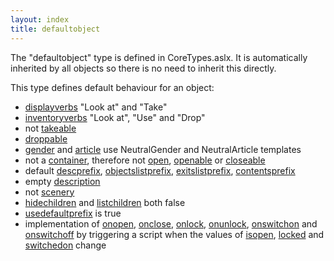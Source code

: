 ```yaml
---
layout: index
title: defaultobject
---
```


The "defaultobject" type is defined in CoreTypes.aslx. It is automatically inherited by all objects so there is no need to inherit this directly.

This type defines default behaviour for an object:

-   [displayverbs](displayverbs.html) "Look at" and "Take"
-   [inventoryverbs](inventoryverbs.html) "Look at", "Use" and "Drop"
-   not [takeable](take.html)
-   [droppable](drop.html)
-   [gender](gender.html) and [article](article.html) use NeutralGender and NeutralArticle templates
-   not a [container](container.html), therefore not [open](isopen.html), [openable](open.html) or [closeable](close.html)
-   default [descprefix](descprefix.html), [objectslistprefix](objectslistprefix.html), [exitslistprefix](exitslistprefix.html), [contentsprefix](contentsprefix.html)
-   empty [description](description.html)
-   not [scenery](scenery.html)
-   [hidechildren](hidechildren.html) and [listchildren](listchildren.html) both false
-   [usedefaultprefix](usedefaultprefix.html) is true
-   implementation of [onopen](onopen.html), [onclose](onclose.html), [onlock](onlock.html), [onunlock](onunlock.html), [onswitchon](onswitchon.html) and [onswitchoff](onswitchoff.html) by triggering a script when the values of [isopen](isopen.html), [locked](locked.html) and [switchedon](switchedon.html) change

